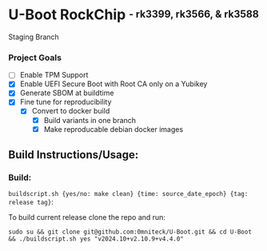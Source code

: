 # U-Boot RockChip <sup><sub>- rk3399, rk3566, & rk3588</sub></sup>
Staging Branch

### Project Goals
* [ ] Enable TPM Support
* [x] Enable UEFI Secure Boot with Root CA only on a Yubikey
* [x] Generate SBOM at buildtime
* [x] Fine tune for reproducibility
  * [x] Convert to docker build
    * [x] Build variants in one branch
    * [x] Make reproducable debian docker images

## Build Instructions/Usage:

### Build:

`buildscript.sh {yes/no: make clean} {time: source_date_epoch} {tag: release tag}`:

To build current release clone the repo and run:

```sudo su && git clone git@github.com:0mniteck/U-Boot.git && cd U-Boot && ./buildscript.sh yes "v2024.10+v2.10.9+v4.4.0"```
